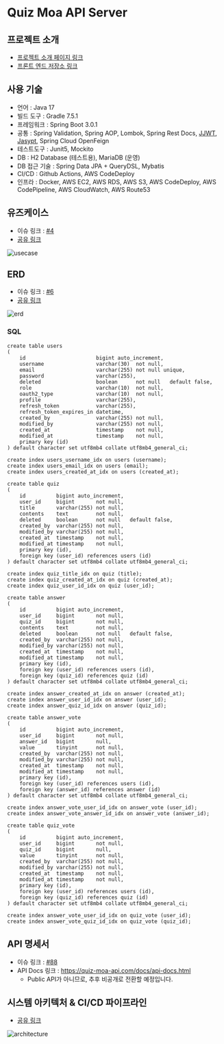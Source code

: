 # Quiz Moa API Server

## 프로젝트 소개

- [프로젝트 소개 페이지 링크](https://leesh5000.notion.site/Quiz-Moa-2df85502f59b4d019b98ed0e08f42919)
- [프론트 엔드 저장소 링크](https://github.com/leesh5000/Quiz-Moa-FE) 

## 사용 기술

- 언어 : Java 17
- 빌드 도구 : Gradle 7.5.1
- 프레임워크 : Spring Boot 3.0.1
- 공통 : Spring Validation, Spring AOP, Lombok, Spring Rest Docs, [JJWT](https://mvnrepository.com/artifact/io.jsonwebtoken/jjwt), [Jasypt](https://github.com/ulisesbocchio/jasypt-spring-boot), Spring Cloud OpenFeign
- 테스트도구 : Junit5, Mockito
- DB : H2 Database (테스트용), MariaDB (운영)
- DB 접근 기술 : Spring Data JPA + QueryDSL, Mybatis
- CI/CD : Github Actions, AWS CodeDeploy
- 인프라 : Docker, AWS EC2, AWS RDS, AWS S3, AWS CodeDeploy, AWS CodePipeline, AWS CloudWatch, AWS Route53

## 유즈케이스

- 이슈 링크 : [#4](https://github.com/leesh5000/quiz-app-be/issues/4)
- [공유 링크](https://viewer.diagrams.net/?tags=%7B%7D&highlight=0000ff&edit=_blank&layers=1&nav=1&title=usecase.svg#Uhttps%3A%2F%2Fraw.githubusercontent.com%2Fleesh5000%2FQuiz-Moa-BE%2Fmain%2Fdocument%2Fusecase.svg)

![usecase](document/usecase.svg)

## ERD

- 이슈 링크 : [#6](https://github.com/leesh5000/quiz-app-be/issues/6)
- [공유 링크](https://viewer.diagrams.net/?tags=%7B%7D&highlight=0000ff&edit=_blank&layers=1&nav=1&title=erd.svg#Uhttps%3A%2F%2Fraw.githubusercontent.com%2Fleesh5000%2FQuiz-Moa-BE%2Fmain%2Fdocument%2Ferd.svg)

![erd](document/erd.svg)

### SQL

```mysql
create table users
(
    id                       bigint auto_increment,
    username                 varchar(30)  not null,
    email                    varchar(255) not null unique,
    password                 varchar(255),
    deleted                  boolean      not null   default false,
    role                     varchar(10)  not null,
    oauth2_type              varchar(10)  not null,
    profile                  varchar(255),
    refresh_token            varchar(255),
    refresh_token_expires_in datetime,
    created_by               varchar(255) not null,
    modified_by              varchar(255) not null,
    created_at               timestamp    not null,
    modified_at              timestamp    not null,
    primary key (id)
) default character set utf8mb4 collate utf8mb4_general_ci;

create index users_username_idx on users (username);
create index users_email_idx on users (email);
create index users_created_at_idx on users (created_at);

create table quiz
(
    id          bigint auto_increment,
    user_id     bigint       not null,
    title       varchar(255) not null,
    contents    text         not null,
    deleted     boolean      not null   default false,
    created_by  varchar(255) not null,
    modified_by varchar(255) not null,
    created_at  timestamp    not null,
    modified_at timestamp    not null,
    primary key (id),
    foreign key (user_id) references users (id)
) default character set utf8mb4 collate utf8mb4_general_ci;

create index quiz_title_idx on quiz (title);
create index quiz_created_at_idx on quiz (created_at);
create index quiz_user_id_idx on quiz (user_id);

create table answer
(
    id          bigint auto_increment,
    user_id     bigint       not null,
    quiz_id     bigint       not null,
    contents    text         not null,
    deleted     boolean      not null   default false,
    created_by  varchar(255) not null,
    modified_by varchar(255) not null,
    created_at  timestamp    not null,
    modified_at timestamp    not null,
    primary key (id),
    foreign key (user_id) references users (id),
    foreign key (quiz_id) references quiz (id)
) default character set utf8mb4 collate utf8mb4_general_ci;

create index answer_created_at_idx on answer (created_at);
create index answer_user_id_idx on answer (user_id);
create index answer_quiz_id_idx on answer (quiz_id);

create table answer_vote
(
    id          bigint auto_increment,
    user_id     bigint       not null,
    answer_id   bigint       null,
    value       tinyint      not null,
    created_by  varchar(255) not null,
    modified_by varchar(255) not null,
    created_at  timestamp    not null,
    modified_at timestamp    not null,
    primary key (id),
    foreign key (user_id) references users (id),
    foreign key (answer_id) references answer (id)
) default character set utf8mb4 collate utf8mb4_general_ci;

create index answer_vote_user_id_idx on answer_vote (user_id);
create index answer_vote_answer_id_idx on answer_vote (answer_id);

create table quiz_vote
(
    id          bigint auto_increment,
    user_id     bigint       not null,
    quiz_id     bigint       null,
    value       tinyint      not null,
    created_by  varchar(255) not null,
    modified_by varchar(255) not null,
    created_at  timestamp    not null,
    modified_at timestamp    not null,
    primary key (id),
    foreign key (user_id) references users (id),
    foreign key (quiz_id) references quiz (id)
) default character set utf8mb4 collate utf8mb4_general_ci;

create index answer_vote_user_id_idx on quiz_vote (user_id);
create index answer_vote_quiz_id_idx on quiz_vote (quiz_id);
```

## API 명세서

- 이슈 링크 : [#88](https://github.com/leesh5000/quiz-app-be/issues/88)
- API Docs 링크 : https://quiz-moa-api.com/docs/api-docs.html
  - Public API가 아니므로, 추후 비공개로 전환할 예정입니다.

## 시스템 아키텍처 & CI/CD 파이프라인

- [공유 링크](https://viewer.diagrams.net/?tags=%7B%7D&highlight=0000ff&edit=_blank&layers=1&nav=1&title=architecture.svg#Uhttps%3A%2F%2Fraw.githubusercontent.com%2Fleesh5000%2FQuiz-Moa-BE%2Fmain%2Fdocument%2Farchitecture.svg)

![architecture](document/architecture.svg)
